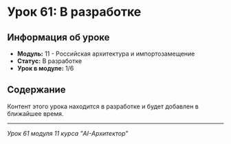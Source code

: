 # Урок 61: В разработке

## Информация об уроке
- **Модуль:** 11 - Российская архитектура и импортозамещение
- **Статус:** В разработке
- **Урок в модуле:** 1/6

## Содержание
Контент этого урока находится в разработке и будет добавлен в ближайшее время.

---
*Урок 61 модуля 11 курса "AI-Архитектор"*
